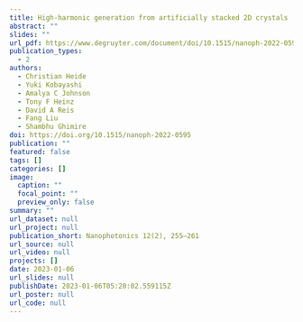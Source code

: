 ```yaml
---
title: High-harmonic generation from artificially stacked 2D crystals
abstract: ""
slides: ""
url_pdf: https://www.degruyter.com/document/doi/10.1515/nanoph-2022-0595/pdf
publication_types:
  - 2
authors:
  - Christian Heide
  - Yuki Kobayashi
  - Amalya C Johnson
  - Tony F Heinz
  - David A Reis
  - Fang Liu
  - Shambhu Ghimire
doi: https://doi.org/10.1515/nanoph-2022-0595
publication: ""
featured: false
tags: []
categories: []
image:
  caption: ""
  focal_point: ""
  preview_only: false
summary: ""
url_dataset: null
url_project: null
publication_short: Nanophotonics 12(2), 255–261
url_source: null
url_video: null
projects: []
date: 2023-01-06
url_slides: null
publishDate: 2023-01-06T05:20:02.559115Z
url_poster: null
url_code: null
---
```

